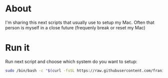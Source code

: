 # About

I'm sharing this next scripts that usually use to setup my Mac.
Often that person is myself in a close future (frequenly break or reset my Mac)

# Run it

Run next script and choose which system do you want to setup:

```sh
sudo /bin/bash -c "$(curl -fsSL https://raw.githubusercontent.com/frani/setup/main/init.sh)"
```
